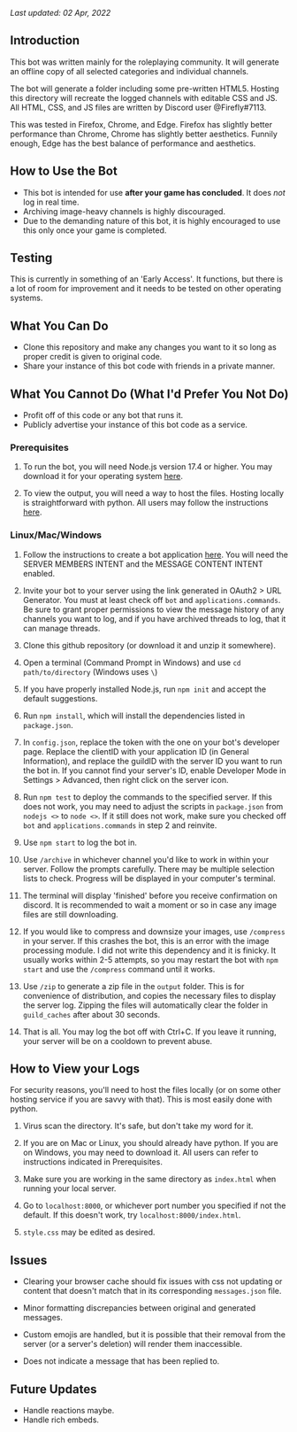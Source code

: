 *Last updated: 02 Apr, 2022*

## Introduction
This bot was written mainly for the roleplaying community. It will generate an offline copy of all selected categories and individual channels. 

The bot will generate a folder including some pre-written HTML5. Hosting this directory will recreate the logged channels with editable CSS and JS. All HTML, CSS, and JS files are written by Discord user @Firefly#7113.

This was tested in Firefox, Chrome, and Edge. Firefox has slightly better performance than Chrome, Chrome has slightly better aesthetics. Funnily enough, Edge has the best balance of performance and aesthetics.


## How to Use the Bot
* This bot is intended for use **after your game has concluded**. It does *not* log in real time.
* Archiving image-heavy channels is highly discouraged.
* Due to the demanding nature of this bot, it is highly encouraged to use this only once your game is completed.


## Testing
This is currently in something of an 'Early Access'. It functions, but there is a lot of room for improvement and it needs to be tested on other operating systems.


## What You Can Do
* Clone this repository and make any changes you want to it so long as proper credit is given to original code.
* Share your instance of this bot code with friends in a private manner.


## What You Cannot Do (What I'd Prefer You Not Do)
* Profit off of this code or any bot that runs it.
* Publicly advertise your instance of this bot code as a service.


### Prerequisites
1. To run the bot, you will need Node.js version 17.4 or higher. You may download it for your operating system [here](https://nodejs.org).

2. To view the output, you will need a way to host the files. Hosting locally is straightforward with python. All users may follow the instructions [here](https://developer.mozilla.org/en-US/docs/Learn/Common_questions/set_up_a_local_testing_server#running_a_simple_local_http_server).


### Linux/Mac/Windows
1. Follow the instructions to create a bot application [here](https://discordjs.guide/preparations/setting-up-a-bot-application.html). You will need the SERVER MEMBERS INTENT and the MESSAGE CONTENT INTENT enabled. 

2. Invite your bot to your server using the link generated in OAuth2 > URL Generator. You must at least check off `bot` and `applications.commands`. Be sure to grant proper permissions to view the message history of any channels you want to log, and if you have archived threads to log, that it can manage threads.

3. Clone this github repository (or download it and unzip it somewhere).

4. Open a terminal (Command Prompt in Windows) and use `cd path/to/directory` (Windows uses `\`)

5. If you have properly installed Node.js, run `npm init` and accept the default suggestions.

6. Run `npm install`, which will install the dependencies listed in `package.json`.

7. In `config.json`, replace the token with the one on your bot's developer page. Replace the clientID with your application ID (in General Information), and replace the guildID with the server ID you want to run the bot in. If you cannot find your server's ID, enable Developer Mode in Settings > Advanced, then right click on the server icon.

8. Run `npm test` to deploy the commands to the specified server. If this does not work, you may need to adjust the scripts in `package.json` from `nodejs <>` to `node <>`. If it still does not work, make sure you checked off `bot` and `applications.commands` in step 2 and reinvite.

9. Use `npm start` to log the bot in.

10. Use `/archive` in whichever channel you'd like to work in within your server. Follow the prompts carefully. There may be multiple selection lists to check. Progress will be displayed in your computer's terminal.

11. The terminal will display 'finished' before you receive confirmation on discord. It is recommended to wait a moment or so in case any image files are still downloading.

12. If you would like to compress and downsize your images, use `/compress` in your server. If this crashes the bot, this is an error with the image processing module. I did not write this dependency and it is finicky. It usually works within 2-5 attempts, so you may restart the bot with `npm start` and use the `/compress` command until it works.

13. Use `/zip` to generate a zip file in the `output` folder. This is for convenience of distribution, and copies the necessary files to display the server log. Zipping the files will automatically clear the folder in `guild_caches` after about 30 seconds.

14. That is all. You may log the bot off with Ctrl+C. If you leave it running, your server will be on a cooldown to prevent abuse.


## How to View your Logs
For security reasons, you'll need to host the files locally (or on some other hosting service if you are savvy with that). This is most easily done with python. 

1. Virus scan the directory. It's safe, but don't take my word for it.

2. If you are on Mac or Linux, you should already have python. If you are on Windows, you may need to download it. All users can refer to instructions indicated in Prerequisites.

3. Make sure you are working in the same directory as `index.html` when running your local server.

4. Go to `localhost:8000`, or whichever port number you specified if not the default. If this doesn't work, try `localhost:8000/index.html`.

5. `style.css` may be edited as desired.


## Issues
* Clearing your browser cache should fix issues with css not updating or content that doesn't match that in its corresponding `messages.json` file.

* Minor formatting discrepancies between original and generated messages.

* Custom emojis are handled, but it is possible that their removal from the server (or a server's deletion) will render them inaccessible.

* Does not indicate a message that has been replied to.


## Future Updates
* Handle reactions maybe.
* Handle rich embeds.